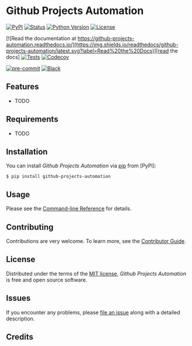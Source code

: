 # Github Projects Automation

[![PyPI](https://img.shields.io/pypi/v/github-projects-automation.svg)][pypi_]
[![Status](https://img.shields.io/pypi/status/github-projects-automation.svg)][status]
[![Python Version](https://img.shields.io/pypi/pyversions/github-projects-automation)][python version]
[![License](https://img.shields.io/pypi/l/github-projects-automation)][license]

[![Read the documentation at https://github-projects-automation.readthedocs.io/](https://img.shields.io/readthedocs/github-projects-automation/latest.svg?label=Read%20the%20Docs)][read the docs]
[![Tests](https://github.com/NASA-IMPACT/github-projects-automation/workflows/Tests/badge.svg)][tests]
[![Codecov](https://codecov.io/gh/code-geek/github-projects-automation/branch/main/graph/badge.svg)][codecov]

[![pre-commit](https://img.shields.io/badge/pre--commit-enabled-brightgreen?logo=pre-commit&logoColor=white)][pre-commit]
[![Black](https://img.shields.io/badge/code%20style-black-000000.svg)][black]

[pypi_]: https://pypi.org/project/github-projects-automation/
[status]: https://pypi.org/project/github-projects-automation/
[python version]: https://pypi.org/project/github-projects-automation
[read the docs]: https://github-projects-automation.readthedocs.io/
[tests]: https://github.com/NASA-IMPACT/github-projects-automation/actions?workflow=Tests
[codecov]: https://app.codecov.io/gh/code-geek/github-projects-automation
[pre-commit]: https://github.com/pre-commit/pre-commit
[black]: https://github.com/psf/black

## Features

- TODO

## Requirements

- TODO

## Installation

You can install _Github Projects Automation_ via [pip] from [PyPI]:

```console
$ pip install github-projects-automation
```

## Usage

Please see the [Command-line Reference] for details.

## Contributing

Contributions are very welcome.
To learn more, see the [Contributor Guide].

## License

Distributed under the terms of the [MIT license][license],
_Github Projects Automation_ is free and open source software.

## Issues

If you encounter any problems,
please [file an issue] along with a detailed description.

## Credits

[file an issue]: https://github.com/NASA-IMPACT/github-projects-automation/issues
[pip]: https://pip.pypa.io/

<!-- github-only -->

[license]: https://github.com/NASA-IMPACT/github-projects-automation/blob/main/LICENSE
[contributor guide]: https://github.com/NASA-IMPACT/github-projects-automation/blob/main/CONTRIBUTING.md
[command-line reference]: https://github-projects-automation.readthedocs.io/en/latest/usage.html
